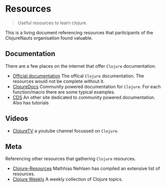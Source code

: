 Resources
=========

> Useful resources to learn clojure.

This is a living document referencing resources that participants of the ClojureNauts organisation found valuable.

Documentation
-------------

There are a few places on the internet that offer `Clojure` documentation.

* [Official documentation][doc:official] The offical `Clojure` documentation. The resources would not be complete without it.
* [ClojureDocs][doc:clojuredoc] Community powered documentation for `Clojure`. For each function/macro there are some typical examples.
* [CDS][doc:cds] An other site dedicated to community powered documentation. Also has tutorials

Videos
------

* [ClojureTV][video:clojuretv] a youtube channel focussed on `Clojure`.

Meta
----

Referencing other resources that gathering `Clojure` resources.

* [Clojure-Resources][meta:clojure-resources] Mathhias Nehlsen has compiled an extensive list of resources.
* [Clojure Weekly][meta:clojure-weekly] A weekly collection of Clojure topics. 

[doc:official]: http://clojure.org/documentation
[doc:clojuredoc]: https://clojuredocs.org/
[doc:cds]: http://clojure-doc.org/
[video:clojuretv]: https://www.youtube.com/user/ClojureTV
[meta:clojure-resources]: https://github.com/matthiasn/Clojure-Resources
[meta:clojure-weekly]: http://reborg.tumblr.com/
